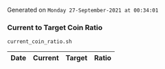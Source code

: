 Generated on `Monday 27-September-2021 at 00:34:01`

### Current to Target Coin Ratio
`current_coin_ratio.sh`

Date|Current|Target|Ratio
---|---|---|---

